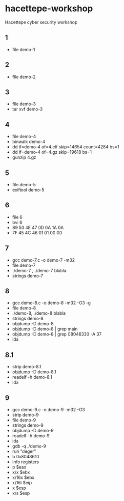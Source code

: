 # hacettepe-workshop

Hacettepe cyber security workshop

## 1
- file demo-1

## 2
- file demo-2

## 3
- file demo-3
- tar xvf demo-3

## 4
- file demo-4
- binwalk demo-4
- dd if=demo-4 of=4.elf skip=14654 count=4284 bs=1
- dd if=demo-4 of=4.gz skip=19618 bs=1
- gunzip 4.gz

## 5
- file demo-5
- exiftool demo-5

## 6
- file 6
- bvi 6
- 89 50 4E 47 0D 0A 1A 0A
- 7F 45 4C 46 01 01 00 00

## 7
- gcc demo-7.c -o demo-7 -m32
- file demo-7
- ./demo-7 , ./demo-7 blabla
- strings demo-7

## 8
- gcc demo-8.c -o demo-8 -m32 -O3 -g
- file demo-8
- ./demo-8, ./demo-8 blabla
- strings demo-8
- objdump -D demo-8
- objdump -D demo-8 | grep main
- objdump -D demo-8 | grep 08048330 -A 37
- ida

## 8.1
- strip demo-8.1
- objdump -D demo-8.1
- readelf -h demo-8.1
- ida

## 9
- gcc demo-9.c -o demo-9 -m32 -O3
- strip demo-9
- file demo-9
- strings demo-9
- objdump -D demo-9
- readelf -h demo-9
- ida
- gdb -q ./demo-9
- run "deger"
- b 0x8048610
- info registers
- p $eax
- x/x $ebx
- x/16x $ebx
- x/16i $eip
- x $esp
- x/s $esp
